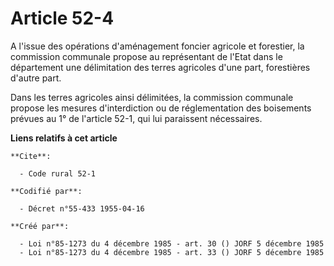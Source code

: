 # Article 52-4

A l'issue des opérations d'aménagement foncier agricole et forestier, la commission communale propose au représentant de
l'Etat dans le département une délimitation des terres agricoles d'une part, forestières d'autre part.

Dans les terres agricoles ainsi délimitées, la commission communale propose les mesures d'interdiction ou de réglementation
des boisements prévues au 1° de l'article 52-1, qui lui paraissent nécessaires.

**Liens relatifs à cet article**

	**Cite**:

	  - Code rural 52-1

	**Codifié par**:

	  - Décret n°55-433 1955-04-16

	**Créé par**:

	  - Loi n°85-1273 du 4 décembre 1985 - art. 30 () JORF 5 décembre 1985
	  - Loi n°85-1273 du 4 décembre 1985 - art. 33 () JORF 5 décembre 1985
